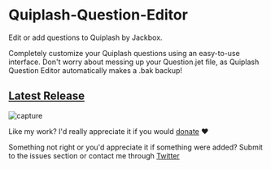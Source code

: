 # Quiplash-Question-Editor #
Edit or add questions to Quiplash by Jackbox.

Completely customize your Quiplash questions using an easy-to-use interface.
Don't worry about messing up your Question.jet file, as Quiplash Question Editor automatically makes a .bak backup!

## [Latest Release](https://github.com/CoryZ40/Quiplash-Question-Editor/releases) ##

![capture](https://cloud.githubusercontent.com/assets/2897351/15756006/eb274550-28c4-11e6-99d6-60dff48e36b5.PNG)

Like my work? I'd really appreciate it if you would [donate](http://paypal.me/Heckie) ❤

Something not right or you'd appreciate it if something were added? Submit to the issues section or contact me through [Twitter](https://www.twitter.com/coryz40)
